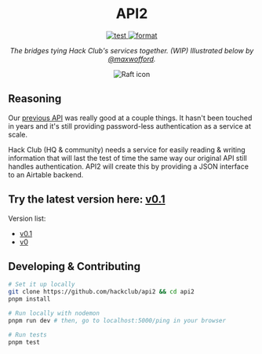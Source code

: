<h1 align="center">API2</h1>
<p align="center">
  <a href="https://github.com/hackclub/airbridge/actions">
    <img alt="test" src="https://github.com/hackclub/airbridge/workflows/test/badge.svg">
    <img alt="format" src="https://github.com/hackclub/airbridge/workflows/format/badge.svg">
  </a>
</p>
<p align="center"><i>The bridges tying Hack Club's services together. (WIP) Illustrated below by <a href="https://gh.maxwofford.com">@maxwofford</a>.</i></p>
<p align="center"><img alt="Raft icon" src="https://i.imgur.com/VLgOTmO.png"></a>

## Reasoning

Our [previous API](https://github.com/hackclub/api/blob/master/README.md) was really good at a couple things. It hasn't been touched in years and it's still providing password-less authentication as a service at scale.

Hack Club (HQ & community) needs a service for easily reading & writing information that will last the test of time the same way our original API still handles authentication. API2 will create this by providing a JSON interface to an Airtable backend.

## Try the latest version here: [v0.1](./src/v0.1/README.md)

Version list:

- [v0.1](./src/v0.1/README.md)
- [v0](./src/v0/README.md)

## Developing & Contributing

```sh
# Set it up locally
git clone https://github.com/hackclub/api2 && cd api2
pnpm install

# Run locally with nodemon
pnpm run dev # then, go to localhost:5000/ping in your browser

# Run tests
pnpm test
```
